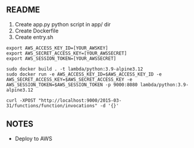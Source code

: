## README
1. Create app.py python script in app/ dir
2. Create Dockerfile
3. Create entry.sh

```
export AWS_ACCESS_KEY_ID=[YOUR_AWSKEY]
export AWS_SECRET_ACCESS_KEY=[YOUR_AWSSECRET]
export AWS_SESSION_TOKEN=[YOUR_AWSSECRET]

sudo docker build . -t lambda/python:3.9-alpine3.12
sudo docker run -e AWS_ACCESS_KEY_ID=$AWS_ACCESS_KEY_ID -e AWS_SECRET_ACCESS_KEY=$AWS_SECRET_ACCESS_KEY -e AWS_SESSION_TOKEN=$AWS_SESSION_TOKEN -p 9000:8080 lambda/python:3.9-alpine3.12

curl -XPOST "http://localhost:9000/2015-03-31/functions/function/invocations" -d '{}'
```
## NOTES
* Deploy to AWS
